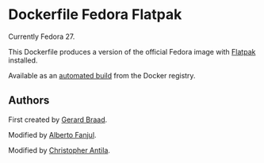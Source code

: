Dockerfile Fedora Flatpak
=========================

Currently Fedora 27.

This Dockerfile produces a version of the official Fedora image with [Flatpak](http://flatpak.org)
installed.

Available as an [automated build](https://hub.docker.com/r/gbraad/flatpak/) from the Docker registry.


Authors
-------

First created by [Gerard Braad](https://github.com/gbraad).

Modified by [Alberto Fanjul](https://github.com/albfan).

Modified by [Christopher Antila](https://github.com/crantila).
